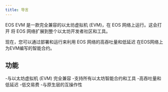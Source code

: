 ```yaml
---
title: 导言
---
```


EOS EVM 是一款完全兼容的以太坊虚拟机 (EVM)，在 EOS 网络上运行。这会打开
将 EOS 网络扩展到整个以太坊开发者社区和工具。

现在，您可以通过部署和运行来利用 EOS 网络的高吞吐量和低延迟 
在EOS网络上为EVM编写的智能合约。

## 功能

-与以太坊虚拟机 (EVM) 完全兼容
-支持所有以太坊智能合约和工具
-高吞吐量和低延迟
-低交易费
-与原生层的互操作性

